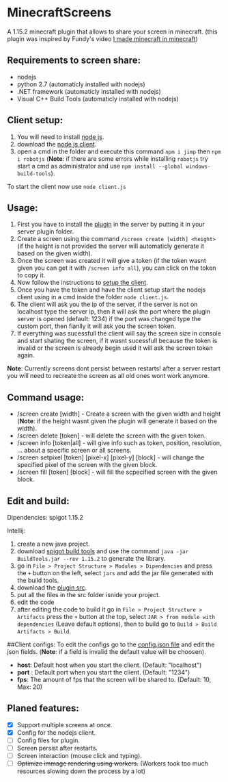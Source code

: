 # MinecraftScreens

A 1.15.2 minecraft plugin that allows to share your screen in minecraft. (this plugin was inspired by Fundy's video [I made minecraft in minecraft](https://youtu.be/BNwQf6nuvMc))

## Requirements to screen share:
- nodejs
- python 2.7 (automaticly installed with nodejs)
- .NET framework (automaticly installed with nodejs)
- Visual C++ Build Tools (automaticly installed with nodejs)

## Client setup:
1. You will need to install [node js](https://nodejs.org/).
2. download the [node js client](/nodejs).
3. open a cmd in the folder and execute this command `npm i jimp` then `npm i robotjs` (**Note**: if there are some errors while installing `robotjs` try start a cmd as administrator and use `npm install --global windows-build-tools`).

To start the client now use `node client.js`

## Usage:
1. First you have to install the [plugin](https://github.com/TheCosmic04/Minecraft-Screen/releases/tag/1.0) in the server by putting it in your server plugin folder.
2. Create a screen using the command `/screen create [width] <height>` (if the height is not provided the server will automaticly generate it based on the given width). 
3. Once the screen was created it will give a token (if the token wasnt given you can get it with `/screen info all`), you can click on the token to copy it.
4. Now follow the instructions to [setup the client](#client-setup).
5. Once you have the token and have the client setup start the nodejs client using in a cmd inside the folder `node client.js`.
6. The client will ask you the ip of the server, if the server is not on localhost type the server ip, then it will ask the port where the plugin server is opened (default: 1234) if the port was changed type the custom port, then fianlly it will ask you the screen token.
7. If everything was sucessfull the client will say the screen size in console and start shating the screen, if it wasnt sucessfull because the token is invalid or the screen is already begin used it will ask the screen token again.

**Note**: Currently screens dont persist between restarts! after a server restart you will need to recreate the screen as all old ones wont work anymore.

## Command usage:
 - /screen create [width] <height> - Create a screen with the given width and height (**Note**: if the height wasnt given the plugin will generate it based on the width).
 - /screen delete [token] - will delete the screen with the given token.
 - /screen info [token|all] - will give info such as token, position, resolution, ... about a specific screen or all screens.
 - /screen setpixel [token] [pixel-x] [pixel-y] [block] - will change the specified pixel of the screen with the given block. 
 - /screen fill [token] [block] - will fill the scpecified screen with the given block.

## Edit and build:
Dipendencies: spigot 1.15.2

Intellij:
1. create a new java project.
2. download [spigot build tools](https://hub.spigotmc.org/jenkins/job/BuildTools/) and use the command `java -jar BuildTools.jar --rev 1.15.2` to generate the library.
3. go in `File > Project Structure > Modules > Dipendencies` and press the `+` button on the left, select `jars` and add the jar file generated with the build tools.
4. download the [plugin src](/java).
5. put all the files in the src folder isnide your project.
6. edit the code
7. after editing the code to build it go in `File > Project Structure > Artifacts` press the `+` button at the top, select `JAR > from module with dependencies` (Leave default options), then to build go to `Build > Build Artifacts > Build`.

##Client configs:
To edit the configs go to the [config.json file](/nodejs/config.json) and edit the json fields. (**Note**: if a field is invalid the default value will be choosen).

- **host**: Default host when you start the client. (Default: "localhost")
- **port** : Default port when you start the client. (Default: "1234")
- **fps**: The amount of fps that the screen will be shared to. (Default: 10, Max: 20)

## Planed features:
- [x] Support multiple screens at once.
- [x] Config for the nodejs client.
- [ ] Config files for plugin.
- [ ] Screen persist after restarts.
- [ ] Screen interaction (mouse click and typing).
- [ ] ~~Optimize immage rendering using workers.~~ (Workers took too much resources slowing down the process by a lot)
